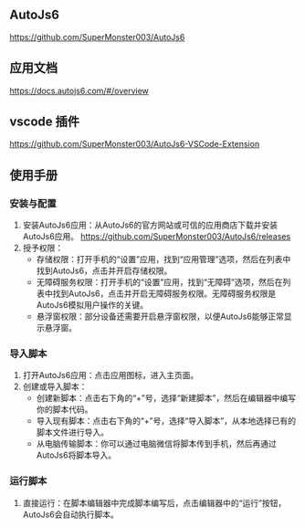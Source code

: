 
## AutoJs6
https://github.com/SuperMonster003/AutoJs6


## 应用文档
https://docs.autojs6.com/#/overview


## vscode 插件
https://github.com/SuperMonster003/AutoJs6-VSCode-Extension


## 使用手册
### 安装与配置
1. 安装AutoJs6应用：从AutoJs6的官方网站或可信的应用商店下载并安装AutoJs6应用。
https://github.com/SuperMonster003/AutoJs6/releases
2. 授予权限：
    - 存储权限：打开手机的“设置”应用，找到“应用管理”选项，然后在列表中找到AutoJs6，点击并开启存储权限。
    - 无障碍服务权限：打开手机的“设置”应用，找到“无障碍”选项，然后在列表中找到AutoJs6，点击并开启无障碍服务权限。无障碍服务权限是AutoJs6模拟用户操作的关键。
    - 悬浮窗权限：部分设备还需要开启悬浮窗权限，以便AutoJs6能够正常显示悬浮窗。

### 导入脚本
1. 打开AutoJs6应用：点击应用图标，进入主页面。
2. 创建或导入脚本：
    - 创建新脚本：点击右下角的“+”号，选择“新建脚本”，然后在编辑器中编写你的脚本代码。
    - 导入现有脚本：点击右下角的“+”号，选择“导入脚本”，从本地选择已有的脚本文件进行导入。
    - 从电脑传输脚本：你可以通过电脑微信将脚本传到手机，然后再通过AutoJs6将脚本导入。

### 运行脚本
1. 直接运行：在脚本编辑器中完成脚本编写后，点击编辑器中的“运行”按钮，AutoJs6会自动执行脚本。
